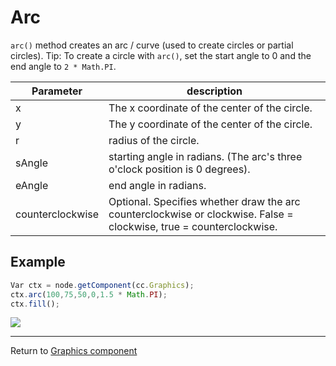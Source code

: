 # Arc

`arc()` method creates an arc / curve (used to create circles or partial circles).
Tip: To create a circle with `arc()`, set the start angle to 0 and the end angle to `2 * Math.PI`.

| Parameter | description
| -------------- | ----------- |
| x | The x coordinate of the center of the circle.
| y | The y coordinate of the center of the circle.
| r | radius of the circle.
| sAngle | starting angle in radians. (The arc's three o'clock position is 0 degrees).
| eAngle | end angle in radians.
| counterclockwise | Optional. Specifies whether draw the arc counterclockwise or clockwise. False = clockwise, true = counterclockwise.

## Example

```javascript
Var ctx = node.getComponent(cc.Graphics);
ctx.arc(100,75,50,0,1.5 * Math.PI);
ctx.fill();
```

<a href="graphics/arc.png"> <img src = "graphics/arc.png"></a>

<hr>

Return to [Graphics component](index.md)